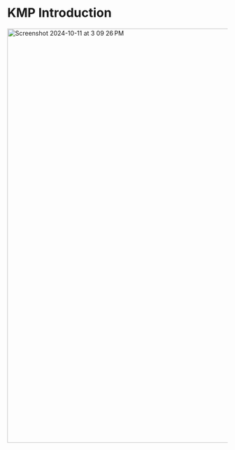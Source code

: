 
# KMP Introduction

<img width="947" alt="Screenshot 2024-10-11 at 3 09 26 PM" src="https://github.com/user-attachments/assets/ddffea94-82b7-4fa2-be86-e7d668cfe573">
